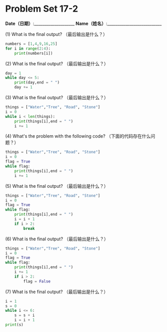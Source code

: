 # Problem Set 17-2
**Date（日期）**:____________________   **Name（姓名）**:___________________________

(1) What is the final output?  （最后输出是什么？）

```python
numbers = [1,4,9,16,25]
for i in range(2:4):
    print(numbers[i])
```

(2) What is the final output?  （最后输出是什么？）

```python
day = 1
while day <= 5:
    print(day,end = " ")
    day += 1
```

(3) What is the final output?  （最后输出是什么？）
```python
things = ["Water","Tree", "Road", "Stone"]
i = 0
while i < len(things):
    print(things[i],end = " ")
    i += 1
```

(4) What's the problem with the following code?  （下面的代码存在什么问题？）
```python
things = ["Water","Tree", "Road", "Stone"]
i = 0
flag = True
while flag:
    print(things[i],end = " ")
    i += 1
```

(5) What is the final output?  （最后输出是什么？）
```python
things = ["Water","Tree", "Road", "Stone"]
i = 0
flag = True
while flag:
    print(things[i],end = " ")
    i = i + 1
    if i > 2:
        break
```

(6) What is the final output?  （最后输出是什么？）
```python
things = ["Water","Tree", "Road", "Stone"]
i = 0
flag = True
while flag:
    print(things[i],end = " ")
    i += 1
    if i > 2:
        flag = False
```

(7) What is the final output?  （最后输出是什么？）
```python
i = 1
s = 0
while i <= 6:
    s = s + i
    i = i + 1
print(s)
```


